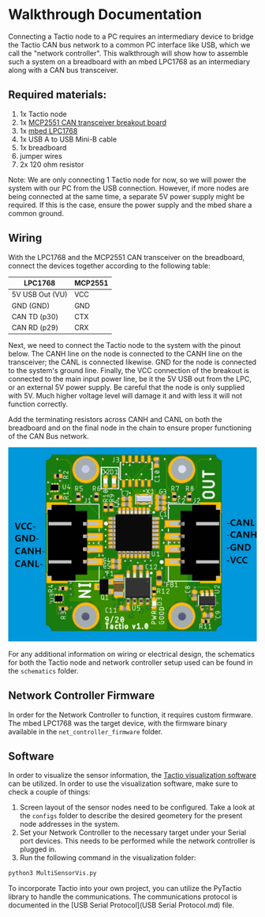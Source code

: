 # Walkthrough Documentation

Connecting a Tactio node to a PC requires an intermediary device to bridge the Tactio CAN bus network to a common PC interface like USB, which we call the "network controller". This walkthrough will show how to assemble such a system on a breadboard with an mbed LPC1768 as an intermediary along with a CAN bus transceiver.


## Required materials:
1. 1x Tactio node
2. 1x [MCP2551 CAN transceiver breakout board](http://www.mdfly.com/products/mcp2551-can-hi-spd-transceiver-breakout-board.html)
3. 1x [mbed LPC1768](https://os.mbed.com/platforms/mbed-LPC1768/)
4. 1x USB A to USB Mini-B cable
5. 1x breadboard
6. jumper wires
7. 2x 120 ohm resistor

Note: We are only connecting 1 Tactio node for now, so we will power the system with our PC from the USB connection. However, if more nodes are being connected at the same time, a separate 5V power supply might be required. If this is the case, ensure the power supply and the mbed share a common ground.

## Wiring

With the LPC1768 and the MCP2551 CAN transceiver on the breadboard, connect the devices together according to the following table:

|  LPC1768   | MCP2551 |
|------------|---------|
| 5V USB Out (VU) |   VCC   |
|    GND     (GND)|   GND   |
|   CAN TD   (p30)|   CTX   |
|   CAN RD   (p29)|   CRX   |

Next, we need to connect the Tactio node to the system with the pinout below. The CANH line on the node is connected to the CANH line on the transceiver; the CANL is connected likewise. GND for the node is connected to the system's ground line. Finally, the VCC connection of the breakout is connected to the main input power line, be it the 5V USB out from the LPC, or an external 5V power supply. Be careful that the node is only supplied with 5V. Much higher voltage level will damage it and with less it will not function correctly.

Add the terminating resistors across CANH and CANL on both the breadboard and on the final node in the chain to ensure proper functioning of the CAN Bus network. 

![Tactio node pinout](pinout.png)

For any additional information on wiring or electrical design, the schematics for both the Tactio node and network controller setup used can be found in the `schematics` folder.

## Network Controller Firmware 

In order for the Network Controller to function, it requires custom firmware. The mbed LPC1768 was the target device, with the firmware binary available in the `net_controller_firmware` folder.

## Software 

In order to visualize the sensor information, the [Tactio visualization software](https://github.com/Touche-Design/tactio-software) can be utilized. In order to use the visualization software, make sure to check a couple of things:
1. Screen layout of the sensor nodes need to be configured. Take a look at the `configs` folder to describe the desired geometery for the present node addresses in the system.
2. Set your Network Controller to the necessary target under your Serial port devices. This needs to be performed while the network controller is plugged in.
3. Run the following command in the visualization folder:
```bash
python3 MultiSensorVis.py
```
To incorporate Tactio into your own project, you can utilize the PyTactio library to handle the communications. The communications protocol is documented in the [USB Serial Protocol](USB Serial Protocol.md) file.
